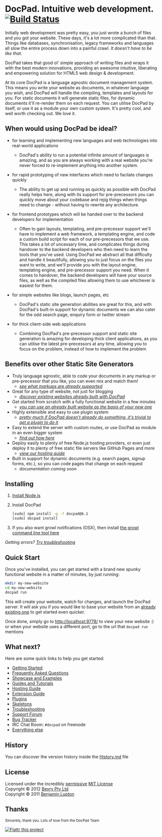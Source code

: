 # DocPad. Intuitive web development. [![Build Status](https://secure.travis-ci.org/bevry/docpad.png?branch=master)](http://travis-ci.org/bevry/docpad)

Initially web development was pretty easy, you just wrote a bunch of files and you got your website. These days, it's a lot more complicated than that. Things like databases, synchronisation, legacy frameworks and languages all slow the entire process down into a painful crawl. _It doesn't have to be like that._

DocPad takes that good ol' simple approach of writing files and wraps it with the best modern innovations, providing an awesome intuitive, liberating and empowering solution for HTML5 web design & development.

At its core DocPad is a language agnostic document management system. This means you write your website as documents, in whatever language you wish, and DocPad will handle the compiling, templates and layouts for you. For static documents it will generate static files, for dynamic documents it'll re-render them on each request. You can utilise DocPad by itself, or use it as a module your own custom system. It's pretty cool, and well worth checking out. We love it.



## When would using DocPad be ideal?

- for learning and implementing new languages and web technologies into real-world applications
	- DocPad's ability to run a potential infinite amount of languages is amazing, and as you are always working with a real website you're never forced to re-implement anything into another system.

- for rapid prototyping of new interfaces which need to facilate changes quickly
	- The ability to get up and running as quickly as possible with DocPad really helps here, along with its support for pre-precessors you can quickly move about your codebase and rejig things when things need to change - without having to rewrite any architecture.

- for frontend prototypes which will be handed over to the backend developers for implementation
	- Often to gain layouts, templating, and pre-precessor support we'll have to implement a web framework, a templating engine, and code a custom build script for each of our pre-precessors that we use. This takes a lot of uncessary time, and complicates things during handover to the backend developers who then need to learn the tools that you've used. Using DocPad we abstract all that difficulty and handle it beautifully, allowing you to just focus on the files you want to write, and we'll provide you with the layout engine, templating engine, and pre-precessor support you need. When it comes to handover, the backend developers will have your source files, as well as the compiled files allowing them to use whichever is easiest for them.

- for simple websites like blogs, launch pages, etc
	- DocPad's static site generation abilities are great for this, and with DocPad's built-in support for dynamic documents we can also cater for the odd search page, enquiry form or twitter stream

- for thick client-side web applications
	- Combining DocPad's pre-precessor support and static site generation is amazing for developing thick client applications, as you can utilise the latest pre-precessors at any time, allowing you to focus on the problem, instead of how to implement the problem



## Benefits over other Static Site Generators

- Truly language agnostic, able to code your documents in any markup or pre-precessor that you like, you can even mix and match them!
    - _[see what markups are already supported](https://github.com/bevry/docpad/wiki/Plugins)_
- Great for any type of website, not just for blogging
    - _[discover existing websites already built with DocPad](https://github.com/bevry/docpad/wiki/Showcase)_
- Get started from scratch with a fully functional website in a few minutes
    - _[you can use an already built website as the basis of your new one](https://github.com/bevry/docpad/wiki/Skeletons)_
- Highly extensible and easy to use plugin system
    - _[pretty much if DocPad doesn't already do something, it's trivial to get a plugin to do it](https://github.com/bevry/docpad/wiki/Extending)_
- Easy to extend the server with custom routes, or use DocPad as module in an even bigger system
    - _[find out how here](https://github.com/bevry/docpad/wiki/API)_
- Deploy easily to plenty of free Node.js hosting providers, or even just deploy it to plenty of free static file servers like GitHub Pages and more
    - _[view our hosting guide](https://github.com/bevry/docpad/wiki/Hosting)_
- Built in support for dynamic documents (e.g. search pages, signup forms, etc.), so you can code pages that change on each request
    - _documentation coming soon_



## Installing

1. [Install Node.js](https://github.com/bevry/community/wiki/Installing-Node)

1. Install DocPad

	``` bash
	[sudo] npm install -g -f docpad@6.1
	[sudo] docpad install
	```

1. If you also want growl notifications (OSX), then install [the growl command line tool here](http://growl.cachefly.net/GrowlNotify-1.3.zip)

_Getting errors? [Try troubleshooting](https://github.com/bevry/docpad/wiki/Troubleshooting)_



## Quick Start

Once you've installed, you can get started with a brand new spunky functional website in a matter of minutes, by just running:

``` bash
mkdir my-new-website
cd my-new-website
docpad run
```

This will create your website, watch for changes, and launch the DocPad server. It will ask you if you would like to base your website from an [already existing one](https://github.com/bevry/docpad/wiki/Skeletons "DocPad allows people to share their existing websites as skeletons, to help bootstrap your next website. You can discover a listing of them here.") to get started even quicker.

Once done, simply go to [http://localhost:9778/](http://localhost:9778/) to view your new website :) or when your website uses a different port, go to the url that `docpad run` mentions



## What next?

Here are some quick links to help you get started:

- [Getting Started](https://github.com/bevry/docpad/wiki/Getting-Started)
- [Frequently Asked Questions](https://github.com/bevry/docpad/wiki/FAQ)
- [Showcase and Examples](https://github.com/bevry/docpad/wiki/Showcase)
- [Guides and Tutorials](https://github.com/bevry/docpad/wiki/Guides)
- [Hosting Guide](https://github.com/bevry/docpad/wiki/Hosting)
- [Extension Guide](https://github.com/bevry/docpad/wiki/Extending)
- [Plugins](https://github.com/bevry/docpad/wiki/Plugins)
- [Skeletons](https://github.com/bevry/docpad/wiki/Skeletons)
- [Troubleshooting](https://github.com/bevry/docpad/wiki/Troubleshooting)
- [Support Forum](https://groups.google.com/forum/#!forum/docpad)
- [Bug Tracker](https://github.com/bevry/docpad/issues)
- IRC Chat Room: `#docpad` on freenode
- [Everything else](https://github.com/bevry/docpad/wiki)



## History

You can discover the version history inside the [History.md](https://github.com/bevry/docpad/blob/master/History.md#files) file




## License

Licensed under the incredibly [permissive](http://en.wikipedia.org/wiki/Permissive_free_software_licence) [MIT License](http://creativecommons.org/licenses/MIT/)
<br/>Copyright &copy; 2012 [Bevry Pty Ltd](http://bevry.me)
<br/>Copyright &copy; 2011 [Benjamin Lupton](http://balupton.com)


## Thanks

<small>Sincerely, thank you. Lots of love from the DocPad Team</small>

[![Flattr this project](http://api.flattr.com/button/flattr-badge-large.png)](http://flattr.com/thing/344188/balupton-on-Flattr)